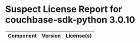 
Suspect License Report for couchbase-sdk-python 3.0.10
======================================================

|Component|Version|License(s)|
| :--- | :--- | :--- |
